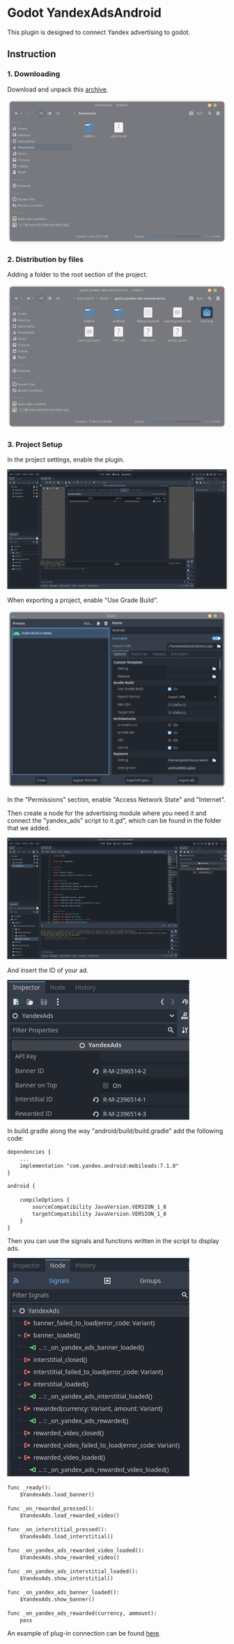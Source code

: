 # Godot YandexAdsAndroid

This plugin is designed to connect Yandex advertising to godot.

## Instruction

### 1. Downloading

Download and unpack this [archive](https://github.com/noctisalamandra/godot-yandex-ads-android/releases/latest).

![Download](screens/download.png)

### 2. Distribution by files

Adding a folder to the root section of the project.

![Project](screens/project.png)

### 3. Project Setup

In the project settings, enable the plugin.

![Settings](screens/settings.png)

When exporting a project, enable "Use Grade Build".

![Plugin](screens/plugin.png)

In the "Permissions" section, enable "Access Network State" and "Internet".

Then create a node for the advertising module where you need it and connect the "yandex_ads" script to it.gd", which can be found in the folder that we added.

![Node](screens/node.png)

And insert the ID of your ad.

![Key](screens/key.png)

In build.gradle along the way "android/build/build.gradle" add the following code:

```
dependencies {
    ...
    implementation "com.yandex.android:mobileads:7.1.0"
}
```

```
android {

    compileOptions {
        sourceCompatibility JavaVersion.VERSION_1_8
        targetCompatibility JavaVersion.VERSION_1_8
    }
}
```

Then you can use the signals and functions written in the script to display ads.

![Signals](screens/signals.png)

```
func _ready():
	$YandexAds.load_banner() 

func _on_rewarded_pressed():
	$YandexAds.load_rewarded_video()

func _on_interstitial_pressed():
	$YandexAds.load_interstitial()

func _on_yandex_ads_rewarded_video_loaded():
	$YandexAds.show_rewarded_video() 

func _on_yandex_ads_interstitial_loaded():
	$YandexAds.show_interstitial() 

func _on_yandex_ads_banner_loaded():
	$YandexAds.show_banner() 

func _on_yandex_ads_rewarded(currency, ammount):
	pass
```

An example of plug-in connection can be found [here](https://github.com/noctisalamandra/godot-yandex-ads-android-demo).